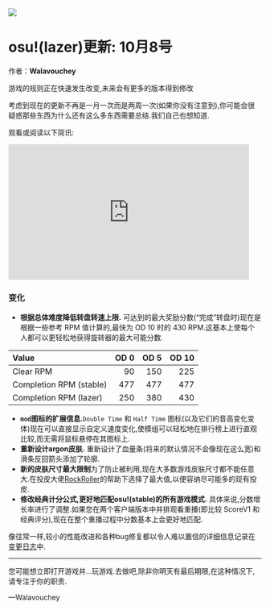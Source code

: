<a href="https://osu.ppy.sh/home/news/2023-10-08-osulazer-updates-october-8">
    <img src="https://i.ppy.sh/74127515f85518623e640d0f5009d9790aacbe27/68747470733a2f2f6f73752e7070792e73682f77696b692f696d616765732f7368617265642f6e6577732f323032332d31302d30382d6f73756c617a65722d757064617465732d6f63746f6265722d382f62616e6e65722e6a7067">
</a>

# osu!(lazer)更新: 10月8号

作者：**Walavouchey**

游戏的规则正在快速发生改变,未来会有更多的版本得到修改

考虑到现在的更新不再是一月一次而是两周一次(如果你没有注意到),你可能会很疑惑那些东西为什么还有这么多东西需要总结.我们自己也想知道.

观看或阅读以下简讯:

<iframe width="95%" src="https://www.youtube.com/embed/pspL5SLs80k" frameborder="0" allowfullscreen="" style="box-sizing: border-box; border: none; max-width: 100%; aspect-ratio: 16 / 9;"></iframe>

### 变化

- **根据总体难度降低转盘转速上限.** 可达到的最大奖励分数(“完成”转盘时)现在是根据一些参考 RPM 值计算的,最快为 OD 10 时的 430 RPM.这基本上使每个人都可以更轻松地获得旋转器的最大可能分数.

| Value                   | OD 0 | OD 5 | OD 10 |
| :---------------------- | ---: | ---: | ----: |
| Clear RPM               |   90 |  150 |   225 |
| Completion RPM (stable) |  477 |  477 |   477 |
| Completion RPM (lazer)  |  250 |  380 |   430 |

- **`mod`图标的扩展信息.**`Double Time` 和 `Half Time` 图标(以及它们的音高变化变体)现在可以直接显示自定义速度变化,使模组可以轻松地在排行榜上进行直观比较,而无需将鼠标悬停在其图标上.
- **重新设计argon皮肤.** 重新设计了血量条(将来的默认情况不会像现在这么宽)和滑条反回箭头添加了轮廓.
- **新的皮肤尺寸最大限制**为了防止被利用,现在大多数游戏皮肤尺寸都不能任意大.在投皮大佬[RockRoller](https://osu.ppy.sh/users/8388854)的帮助下选择了最大值,以便容纳尽可能多的现有投皮.
- **修改经典计分公式,更好地匹配osu!(stable)的所有游戏模式.** 
具体来说,分数增长率进行了调整.如果您在两个客户端版本中并排观看重播(即比较 ScoreV1 和经典评分),现在在整个重播过程中分数基本上会更好地匹配.

像往常一样,较小的性能改进和各种bug修复都以令人难以置信的详细信息记录在[变更日志](https://osu.ppy.sh/home/changelog/lazer/2023.1008.0)中.

------

您可能想立即打开游戏并...玩游戏.去做吧,除非你明天有最后期限,在这种情况下,请专注于你的职责.

—Walavouchey